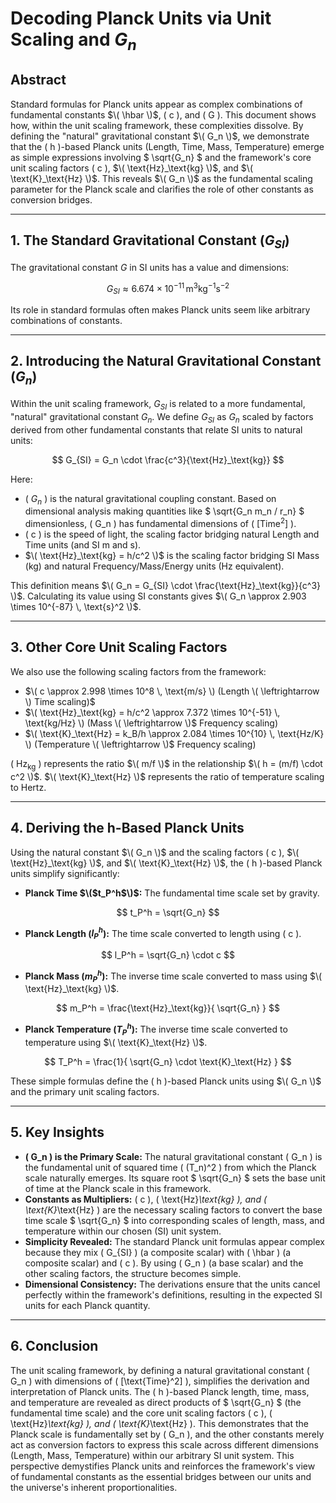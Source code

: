 # Decoding Planck Units via Unit Scaling and  $G_n$

## Abstract

Standard formulas for Planck units appear as complex combinations of fundamental constants $\( \hbar \)$, \( c \), and \( G \). This document shows how, within the unit scaling framework, these complexities dissolve. By defining the "natural" gravitational constant $\( G_n \)$, we demonstrate that the \( h \)-based Planck units (Length, Time, Mass, Temperature) emerge as simple expressions involving $ \sqrt{G_n} $ and the framework's core unit scaling factors \( c \), $\( \text{Hz}_\text{kg} \)$, and $\( \text{K}_\text{Hz} \)$. This reveals $\( G_n \)$ as the fundamental scaling parameter for the Planck scale and clarifies the role of other constants as conversion bridges.

---

## 1. The Standard Gravitational Constant ($G_{SI}$)

The gravitational constant $G$ in SI units has a value and dimensions:

$$ G_{SI} \approx 6.674 \times 10^{-11} \, \text{m}^3 \text{kg}^{-1} \text{s}^{-2} $$

Its role in standard formulas often makes Planck units seem like arbitrary combinations of constants.

---

## 2. Introducing the Natural Gravitational Constant ($G_n$)

Within the unit scaling framework, $G_{SI}$ is related to a more fundamental, "natural" gravitational constant $G_n$. We define $G_{SI}$ as $G_n$ scaled by factors derived from other fundamental constants that relate SI units to natural units:

$$ G_{SI} = G_n \cdot \frac{c^3}{\text{Hz}_\text{kg}} $$

Here:
- \( $G_n$ \) is the natural gravitational coupling constant. Based on dimensional analysis making quantities like $ \sqrt{G_n m_n / r_n} $ dimensionless, \( G_n \) has fundamental dimensions of \( $[\text{Time}^2]$ \).
- \( c \) is the speed of light, the scaling factor bridging natural Length and Time units (and SI m and s).
- $\( \text{Hz}_\text{kg} = h/c^2 \)$ is the scaling factor bridging SI Mass (kg) and natural Frequency/Mass/Energy units (Hz equivalent).

This definition means $\( G_n = G_{SI} \cdot \frac{\text{Hz}_\text{kg}}{c^3} \)$. Calculating its value using SI constants gives $\( G_n \approx 2.903 \times 10^{-87} \, \text{s}^2 \)$.

---

## 3. Other Core Unit Scaling Factors

We also use the following scaling factors from the framework:
- $\( c \approx 2.998 \times 10^8 \, \text{m/s} \) (Length \( \leftrightarrow \) Time scaling)$
- $\( \text{Hz}_\text{kg} = h/c^2 \approx 7.372 \times 10^{-51} \, \text{kg/Hz} \) (Mass \( \leftrightarrow \)$ Frequency scaling)
- $\( \text{K}_\text{Hz} = k_B/h \approx 2.084 \times 10^{10} \, \text{Hz/K} \) (Temperature \( \leftrightarrow \)$ Frequency scaling)

\( $\text{Hz}_\text{kg}$ \) represents the ratio $\( m/f \)$ in the relationship $\( h = (m/f) \cdot c^2 \)$.
$\( \text{K}_\text{Hz} \)$ represents the ratio of temperature scaling to Hertz.

---

## 4. Deriving the h-Based Planck Units

Using the natural constant $\( G_n \)$ and the scaling factors \( c \), $\( \text{Hz}_\text{kg} \)$, and $\( \text{K}_\text{Hz} \)$, the \( h \)-based Planck units simplify significantly:

- **Planck Time $\($t_P^h$\)$:** The fundamental time scale set by gravity.
  
$$ t_P^h = \sqrt{G_n} $$

- **Planck Length ($l_P^h$):** The time scale converted to length using \( c \).
  
$$ l_P^h = \sqrt{G_n} \cdot c $$

- **Planck Mass ($m_P^h$):** The inverse time scale converted to mass using $\( \text{Hz}_\text{kg} \)$.
  
$$ m_P^h = \frac{\text{Hz}_\text{kg}}{ \sqrt{G_n} } $$

- **Planck Temperature ($T_P^h$):** The inverse time scale converted to temperature using $\( \text{K}_\text{Hz} \)$.
  
$$ T_P^h = \frac{1}{ \sqrt{G_n} \cdot \text{K}_\text{Hz} } $$

These simple formulas define the \( h \)-based Planck units using $\( G_n \)$ and the primary unit scaling factors.

---

## 5. Key Insights

- **\( G_n \) is the Primary Scale:** The natural gravitational constant \( G_n \) is the fundamental unit of squared time \( (T_n)^2 \) from which the Planck scale naturally emerges. Its square root $ \sqrt{G_n} $ sets the base unit of time at the Planck scale in this framework.
- **Constants as Multipliers:** \( c \), \( \text{Hz}_\text{kg} \), and \( \text{K}_\text{Hz} \) are the necessary scaling factors to convert the base time scale $ \sqrt{G_n} $ into corresponding scales of length, mass, and temperature within our chosen (SI) unit system.
- **Simplicity Revealed:** The standard Planck unit formulas appear complex because they mix \( G_{SI} \) (a composite scalar) with \( \hbar \) (a composite scalar) and \( c \). By using \( G_n \) (a base scalar) and the other scaling factors, the structure becomes simple.
- **Dimensional Consistency:** The derivations ensure that the units cancel perfectly within the framework's definitions, resulting in the expected SI units for each Planck quantity.

---

## 6. Conclusion

The unit scaling framework, by defining a natural gravitational constant \( G_n \) with dimensions of \( [\text{Time}^2] \), simplifies the derivation and interpretation of Planck units. The \( h \)-based Planck length, time, mass, and temperature are revealed as direct products of $ \sqrt{G_n} $ (the fundamental time scale) and the core unit scaling factors \( c \), \( \text{Hz}_\text{kg} \), and \( \text{K}_\text{Hz} \). This demonstrates that the Planck scale is fundamentally set by \( G_n \), and the other constants merely act as conversion factors to express this scale across different dimensions (Length, Mass, Temperature) within our arbitrary SI unit system. This perspective demystifies Planck units and reinforces the framework's view of fundamental constants as the essential bridges between our units and the universe's inherent proportionalities.